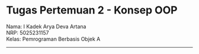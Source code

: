 # Tugas Pertemuan 2 - Konsep OOP
Nama: I Kadek Arya Deva Artana<br /> 
NRP: 5025231157<br />
Kelas: Pemrograman Berbasis Objek A

<hr>